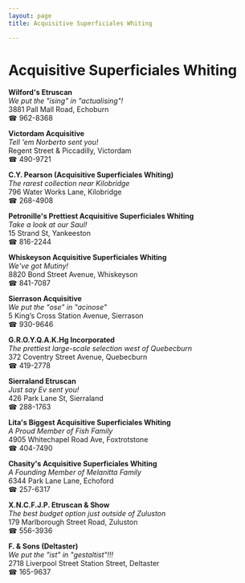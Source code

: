 ```yaml
---
layout: page 
title: Acquisitive Superficiales Whiting

---
```



# Acquisitive Superficiales Whiting


 **Wilford's Etruscan**  
_We put the "ising" in "actualising"!_  
3881 Pall Mall Road, Echoburn  
☎ 962-8368

**Victordam Acquisitive**  
_Tell 'em Norberto sent you!_  
Regent Street & Piccadilly, Victordam  
☎ 490-9721

**C.Y. Pearson (Acquisitive Superficiales Whiting)**  
_The rarest collection near Kilobridge_  
796 Water Works Lane, Kilobridge  
☎ 268-4908

**Petronille's Prettiest Acquisitive Superficiales Whiting**  
_Take a look at our Saul!_  
15 Strand St, Yankeeston  
☎ 816-2244

**Whiskeyson Acquisitive Superficiales Whiting**  
_We've got Mutiny!_  
8820 Bond Street Avenue, Whiskeyson  
☎ 841-7087

**Sierrason Acquisitive**  
_We put the "ose" in "acinose"_  
5 King’s Cross Station Avenue, Sierrason  
☎ 930-9646

**G.R.O.Y.Q.A.K.Hg Incorporated**  
_The prettiest large-scale selection west of Quebecburn_  
372 Coventry Street Avenue, Quebecburn  
☎ 419-2778

**Sierraland Etruscan**  
_Just say Ev sent you!_  
426 Park Lane St, Sierraland  
☎ 288-1763

**Lita's Biggest Acquisitive Superficiales Whiting**  
_A Proud Member of Fish Family_  
4905 Whitechapel Road Ave, Foxtrotstone  
☎ 404-7490

**Chasity's Acquisitive Superficiales Whiting**  
_A Founding Member of Melanitta Family_  
6344 Park Lane Lane, Echoford  
☎ 257-6317

**X.N.C.F.J.P. Etruscan & Show**  
_The best budget option just outside of Zuluston_  
179 Marlborough Street Road, Zuluston  
☎ 556-3936

**F. & Sons (Deltaster)**  
_We put the "ist" in "gestaltist"!!!_  
2718 Liverpool Street Station Street, Deltaster  
☎ 165-9637


